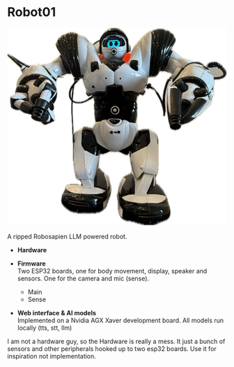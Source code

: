 # Robot01

![Robot image](./img/robot01.png)

A ripped Robosapien LLM powered robot.  

- **Hardware**   
- **Firmware**  
	Two ESP32 boards, one for body movement, display, speaker and sensors. One for the camera and mic (sense).
	- Main
	- Sense

- **Web interface & AI models**  
	Implemented on a Nvidia AGX Xaver development board. All models run locally (tts, stt, llm)


I am not a hardware guy, so the Hardware is really a mess. It just a bunch of sensors and other peripherals hooked up to two esp32 boards. Use it for inspiration not implementation.  

